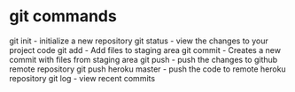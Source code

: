 # git commands

git init - initialize a new repository
git status - view the changes to your project code
git add - Add files to staging area
git commit - Creates a new commit with files from staging area
git push - push the changes to github remote repository
git push heroku master - push the code to remote heroku repository
git log - view recent commits